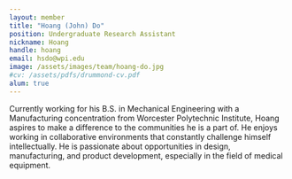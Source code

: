 ```yaml
---
layout: member
title: "Hoang (John) Do"
position: Undergraduate Research Assistant
nickname: Hoang
handle: hoang
email: hsdo@wpi.edu
image: /assets/images/team/hoang-do.jpg
#cv: /assets/pdfs/drummond-cv.pdf
alum: true
---
```

Currently working for his B.S. in Mechanical Engineering with a Manufacturing concentration from Worcester Polytechnic Institute, Hoang aspires to make a difference to the communities he is a part of. He enjoys working in collaborative environments that constantly challenge himself intellectually. He is passionate about opportunities in design, manufacturing, and product development, especially in the field of medical equipment.
